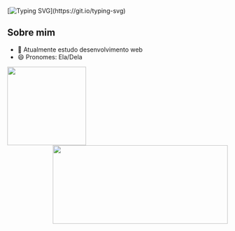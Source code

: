 [![Typing SVG](https://readme-typing-svg.herokuapp.com/?color=D34DEF&size=35&center=true&vCenter=true&width=1000&lines=Olá!+eu+sou+a+Larissa+Carvalho;Sou+apaixonada+por+música+e+tecnologia.🤩;)](https://git.io/typing-svg)

## Sobre mim
- 🌱 Atualmente estudo desenvolvimento web 
- 😄 Pronomes: Ela/Dela

<div>
  <img  height="180em" src="https://github-readme-stats.vercel.app/api?username=LarissaCarvalho1&show_icons=true&theme=jolly&include_all_commits=true&count_private=true"/>
  <img  align="right" height="180em" width="400em" src="https://github-readme-stats.vercel.app/api/top-langs/?username=LarissaCarvalho1&layout=compact&langs_count=16&theme=jolly"/>
</div>

